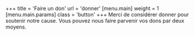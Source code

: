 +++
title = 'Faire un don'
url = 'donner'
[menu.main]
    weight = 1
    [menu.main.params]
      class = 'button'
+++
Merci de considérer donner pour soutenir notre cause. Vous pouvez nous faire parvenir vos dons par deux moyens.